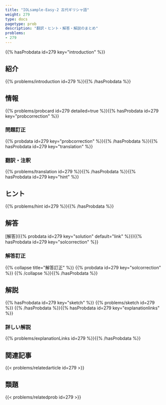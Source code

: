 ```yaml
---
title: "IOLsample-Easy-2 古代ギリシャ語"
weight: 279
type: docs
pagetype: prob
description: "翻訳・ヒント・解答・解説のまとめ"
problems: 
- 279
---
```


{{% hasProbdata id=279 key="introduction" %}}

## 紹介

{{% problems/introduction id=279 %}}{{% /hasProbdata %}}

## 情報

{{% problems/probcard id=279 detailed=true %}}{{% hasProbdata id=279 key="probcorrection" %}}

### 問題訂正

{{% probdata id=279 key="probcorrection" %}}{{% /hasProbdata %}}{{% hasProbdata id=279 key="translation" %}}

### 翻訳・注釈

{{% problems/translation id=279 %}}{{% /hasProbdata %}}{{% hasProbdata id=279 key="hint" %}}

## ヒント

{{% problems/hint id=279 %}}{{% /hasProbdata %}}

## 解答

[解答]({{% probdata id=279 key="solution" default="link" %}}){{% hasProbdata id=279 key="solcorrection" %}}

### 解答訂正

{{% collapse title="解答訂正" %}}
{{% probdata id=279 key="solcorrection" %}}
{{% /collapse %}}{{% /hasProbdata %}}

## 解説

{{% hasProbdata id=279 key="sketch" %}}
{{% problems/sketch id=279 %}}
{{% /hasProbdata %}}{{% hasProbdata id=279 key="explanationlinks" %}}

### 詳しい解説

{{% problems/explanationLinks id=279 %}}{{% /hasProbdata %}}

## 関連記事

{{< problems/relatedarticle id=279 >}}

## 類題

{{< problems/relatedprob id=279 >}}

